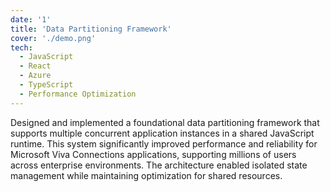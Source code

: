 ```yaml
---
date: '1'
title: 'Data Partitioning Framework'
cover: './demo.png'
tech:
  - JavaScript
  - React
  - Azure
  - TypeScript
  - Performance Optimization
---
```


Designed and implemented a foundational data partitioning framework that supports multiple concurrent application instances in a shared JavaScript runtime. This system significantly improved performance and reliability for Microsoft Viva Connections applications, supporting millions of users across enterprise environments. The architecture enabled isolated state management while maintaining optimization for shared resources.
